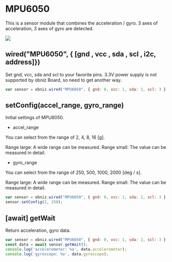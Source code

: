 # MPU6050

This is a sensor module that combines the acceleration / gyro. 
3 axes of acceleration, 3 axes of gyro are detected.

![](image.jpg)

## wired("MPU6050", { [gnd , vcc , sda , scl , i2c, address]})
Set gnd, vcc, sda and scl to your favorite pins.
3.3V power supply is not supported by obniz Board, so need to get another way.


```javascript
var sensor = obniz.wired("MPU6050", { gnd: 0, vcc: 1, sda: 2, scl: 3 });
```

## setConfig(accel_range, gyro_range)

Initial settings of MPU6050.

- accel_range

You can select from the range of 2, 4, 8, 16 [g].

Range large: A wide range can be measured.
Range small: The value can be measured in detail.

- gyro_range

You can select from the range of 250, 500, 1000, 2000 [deg / s].

Range large: A wide range can be measured.
Range small: The value can be measured in detail.

```javascript
var sensor = obniz.wired("MPU6050", { gnd: 0, vcc: 1, sda: 2, scl: 3 });
sensor.setConfig(2, 250);
```

## [await] getWait

Return acceleration, gyro data.

```javascript
var sensor = obniz.wired("MPU6050", { gnd: 0, vcc: 1, sda: 2, scl: 3 });
const data = await sensor.getWait();
console.log('accelerometer: %o', data.accelerometer);
console.log('gyroscope: %o', data.gyroscope);
```